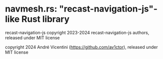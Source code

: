 # navmesh.rs: "recast-navigation-js"-like Rust library

recast-navigation-js copyright 2023-2024 recast-navigation-js authors, released under MIT license     

copyright 2024 André Vicentini (https://github.com/av1ctor), released under MIT license
